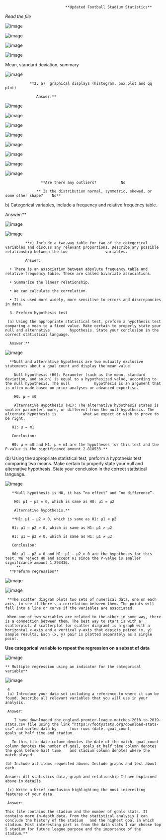 
                               **Updated Football Stadium Statistics**

*Read the file*

![image](https://user-images.githubusercontent.com/81826902/113459282-a4daa400-9432-11eb-9dfa-e7d4d628bbbd.png)

![image](https://user-images.githubusercontent.com/81826902/113459302-b459ed00-9432-11eb-9fa4-d3eb1903f6e4.png)

![image](https://user-images.githubusercontent.com/81826902/113459309-ba4fce00-9432-11eb-9f27-77073ac32e75.png)

![image](https://user-images.githubusercontent.com/81826902/113459324-c3d93600-9432-11eb-92c0-50d954facfde.png)

Mean, standard deviation, summary

![image](https://user-images.githubusercontent.com/81826902/113459329-c8055380-9432-11eb-9890-f54335d3b7f4.png)

               **2.	a)  graphical displays (histogram, box plot and qq plot)

                  Answer:**

![image](https://user-images.githubusercontent.com/81826902/113462700-d4dc7400-943f-11eb-9f8f-6d5bb8aa4096.png)

![image](https://user-images.githubusercontent.com/81826902/113462715-e291f980-943f-11eb-9b15-1ad47e89b7f5.png)

![image](https://user-images.githubusercontent.com/81826902/113459334-cd629e00-9432-11eb-9fb6-12697aa2669c.png)

![image](https://user-images.githubusercontent.com/81826902/113459337-d0f62500-9432-11eb-9da4-c853474f4c61.png)

![image](https://user-images.githubusercontent.com/81826902/113462143-246d7080-943d-11eb-9a90-6842306b64a8.png)

![image](https://user-images.githubusercontent.com/81826902/113462148-2b947e80-943d-11eb-85fc-d86052d896ad.png)


![image](https://user-images.githubusercontent.com/81826902/113459358-ec613000-9432-11eb-9f2f-d2286bdfd78b.png)

![image](https://user-images.githubusercontent.com/81826902/113459362-ef5c2080-9432-11eb-8967-0a94d3594984.png)

                    **Are there any outliers?           No

                  ** Is the distribution normal, symmetric, skewed, or some other shape?    No**



                 
b) Categorical variables, include a frequency and relative frequency table.

   Answer:**

![image](https://user-images.githubusercontent.com/81826902/113459398-0733a480-9433-11eb-88bd-32af7ca6f46e.png)

![image](https://user-images.githubusercontent.com/81826902/113459422-14e92a00-9433-11eb-8a21-bf1bef3b0b78.png)

             **c) Include a two-way table for two of the categorical variables and discuss any relevant proportions. Describe any possible relationship between the two                 variables. 

             Answer:

      •	There is an association between absolute frequency table and relative frequency table. These are called bivariate associations.

      •	Summarize the linear relationship.

      •	We can calculate the correlation.

      •	It is used more widely, more sensitive to errors and discrepancies in data.

      3. Preform hypothesis test

     (a) Using the appropriate statistical test, preform a hypothesis test comparing a mean to a fixed value. Make certain to properly state your null and alternative         hypothesis. State your conclusion in the correct statistical language.

      Answer:**

![image](https://user-images.githubusercontent.com/81826902/113459601-a5c00580-9433-11eb-8038-5ed3f01cfb80.png)

      **Null and alternative hypothesis are two mutually exclusive statements about a goal count and display the mean value.

        Null hypothesis (H0): Parameter (such as the mean, standard deviation, and so on) is equal to a hypothesized value, according to the null hypothesis. The null           hypothesis is an argument that is often made based on prior analyses or advanced expertise.

        H0: μ = m0

        Alternative Hypothesis (H1): The alternative hypothesis states is smaller parameter, more, or different from the null hypothesis. The alternate hypothesis is            what we expect or wish to prove to be right.

       H1: μ = m1

       Conclusion:

       H0: μ = m0 and H1: μ = m1 are the hypotheses for this test and the P-value is the significance amount 2.818533.**

      
      
      
  (b) Using the appropriate statistical test, preform a hypothesis test comparing two means. Make certain to properly state your null and alternative hypothesis.           State your conclusion in the correct statistical language.

![image](https://user-images.githubusercontent.com/81826902/113459658-bf614d00-9433-11eb-9c53-b07842a38b21.png)

       **Null hypothesis is H0, it has “no effect” and “no difference”.

        H0: μ1 – μ2 = 0, which is same as H0: μ1 = μ2

        Alternative hypothesis.**

       **H1: μ1 – μ2 < 0, which is same as H1: μ1 < μ2

       H1: μ1 – μ2 > 0, which is same as H1: μ1 > μ2

       H1: μ1 – μ2 ≠ 0, which is same as H1: μ1 ≠ μ2

       Conclusion:

       H0: μ1 – μ2 = 0 and H1: μ1 – μ2 > 0 are the hypotheses for this test. We reject H0 and accept H1 since the P-value is smaller significance amount 1.293436.
         **
      **Preform regression**


![image](https://user-images.githubusercontent.com/81826902/113465532-59d08900-9452-11eb-8eeb-9bfac0433dd1.png)

![image](https://user-images.githubusercontent.com/81826902/113465770-56d69800-9454-11eb-8ff5-abf3e63e3f3a.png)



     **The scatter diagram plots two sets of numerical data, one on each axis, to see if there's a correlation between them. The points will fall into a line or curve if the variables are associated.

     When one of two variables are related to the other in some way, there is a connection between them. The best way to start is with a scatterplot. A scatterplot (or scatter diagram) is a graph with a horizontal x-axis and a vertical y-axis that depicts paired (x, y) sample results. Each (x, y) pair is plotted separately as a single point.
     
     
  
 **Use categorical variable to repeat the regression on a subset of data**
     
 ![image](https://user-images.githubusercontent.com/81826902/113467047-124ffa00-945e-11eb-82bb-458c35b2dd3a.png)

 
    ** Multiple regression using an indicator for the categorical variable**

![image](https://user-images.githubusercontent.com/81826902/113467040-06fcce80-945e-11eb-93c0-b731a374ca39.png)


     4
     (a) Introduce your data set including a reference to where it can be found. Describe all relevant variables that you will use in your analysis.

     Answer:

        I have downloaded the england-premier-league-matches-2018-to-2019-stats.csv file using the link “https://footystats.org/download-stats-csv” and sorted data by  	four rows (date, goal_count, goals_at_half_time and stadium.
 
       In this file date column denotes the date of the match, goal_count column denotes the number of goal, goals_at_half_time column denotes the goal before half time 	and stadium column denotes where the match played.

    (b) Include all items requested above. Include graphs and text about each.

	Answer: All statistics data, graph and relationship I have explained above in details.

     (c) Write a brief conclusion highlighting the most interesting features of your data.

     Answer: 

    This file contains the stadium and the number of goals stats. It contains more in-depth data. From the statistical analysis I can conclude the history of the stadium 	and the highest goal in which stadium. Most interesting part is from the data stats I can choose top 5 stadium for future league purpose and the importance of the  	stadium.**

